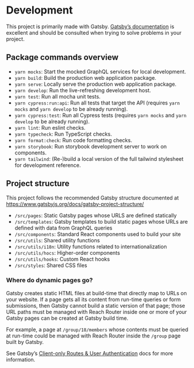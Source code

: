 # Development

This project is primarily made with Gatsby. [Gatsby’s documentation](https://www.gatsbyjs.org/docs/) is excellent and should be consulted when trying to solve problems in your project.

## Package commands overview

- `yarn mocks`: Start the mocked GraphQL services for local development.
- `yarn build`: Build the production web application package.
- `yarn serve`: Locally serve the production web application package.
- `yarn develop`: Run the live-refreshing development host.
- `yarn test`: Run all mocha unit tests.
- `yarn cypress:run:api`: Run all tests that target the API (requires `yarn mocks` and `yarn develop` to be already running).
- `yarn cypress:test`: Run all Cypress tests (requires `yarn mocks` and `yarn develop` to be already running).
- `yarn lint`: Run eslint checks.
- `yarn typecheck`: Run TypeScript checks.
- `yarn format:check`: Run code formatting checks.
- `yarn storybook`: Run storybook development server to work on components.
- `yarn tailwind`: (Re-)build a local version of the full tailwind stylesheet for development reference.

## Project structure

This project follows the recommended Gatsby structure documented at https://www.gatsbyjs.org/docs/gatsby-project-structure/

- `/src/pages`: Static Gatsby pages whose URLS are defined statically
- `/src/templates`: Gatsby templates to build static pages whose URLs are defined with data from GraphQL queries
- `/src/components`: Standard React components used to build your site
- `/src/utils`: Shared utility functions
- `/src/utils/i18n`: Utility functions related to internationalization
- `/src/utils/hocs`: Higher-order components
- `/src/utils/hooks`: Custom React hooks
- `/src/styles`: Shared CSS files

### Where do dynamic pages go?

Gatsby creates static HTML files at build-time that directly map to URLs on your website. If a page gets all its content from run-time queries or form submissions, then Gatsby cannot build a static version of that page; those URL paths must be managed with Reach Router inside one or more of your Gatsby pages can be created at Gatsby build time.

For example, a page at `/group/18/members` whose contents must be queried at run-time could be managed with Reach Router inside the `/group` page built by Gatsby.

See Gatsby’s [Client-only Routes &amp; User Authentication](https://www.gatsbyjs.org/docs/client-only-routes-and-user-authentication/) docs for more information.
